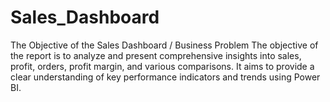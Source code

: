 # Sales_Dashboard
The Objective of the Sales Dashboard / Business Problem The objective of the report is to analyze and present comprehensive insights into sales, profit, orders, profit margin, and various comparisons. It aims to provide a clear understanding of key performance indicators and trends using Power BI.
